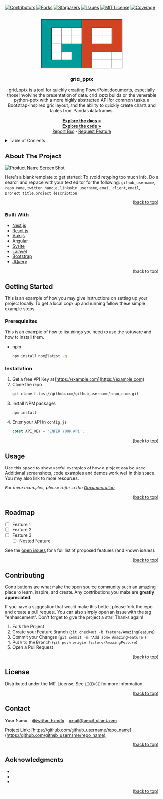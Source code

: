 <div id="top"></div>

<!-- PROJECT SHIELDS -->
[![Contributors][contributors-shield]][contributors-url]
[![Forks][forks-shield]][forks-url]
[![Stargazers][stars-shield]][stars-url]
[![Issues][issues-shield]][issues-url]
[![MIT License][license-shield]][license-url]
[![Coverage][coverage-shield]][coverage-url]



<!-- PROJECT LOGO -->
<br />
<div align="center">
  <a href="https://github.com/rogue26/grid_pptx">
    <img src="docs/source/_static/logo.png" alt="Logo" width="266" height="160">
  </a>

<h3 align="center">grid_pptx</h3>

  <p align="center">

grid_pptx is a tool for quickly creating PowerPoint documents, especially those involving 
the presentation of data. grid_pptx builds on the venerable python-pptx with a more highly 
abstracted API for common tasks, a Bootstrap-inspired grid layout, and the ability to 
quickly create charts and tables from Pandas dataframes.
    <br />
    <br />
    <a href="https://grid_pptx.readthedocs.io/en/latest"><strong>Explore the docs »</strong></a>
    <br />
    <a href="https://github.com/rogue26/grid_pptx"><strong>Explore the code »</strong></a>
    <br />
    <a href="https://github.com/rogue26/grid_pptx/issues">Report Bug</a>
    ·
    <a href="https://github.com/rogue26/grid_pptx/issues">Request Feature</a>
  </p>
</div>



<!-- TABLE OF CONTENTS -->
<details>
  <summary>Table of Contents</summary>
  <ol>
    <li>
      <a href="#about-the-project">About The Project</a>
      <ul>
        <li><a href="#built-with">Built With</a></li>
      </ul>
    </li>
    <li>
      <a href="#getting-started">Getting Started</a>
      <ul>
        <li><a href="#prerequisites">Prerequisites</a></li>
        <li><a href="#installation">Installation</a></li>
      </ul>
    </li>
    <li><a href="#usage">Usage</a></li>
    <li><a href="#roadmap">Roadmap</a></li>
    <li><a href="#contributing">Contributing</a></li>
    <li><a href="#license">License</a></li>
    <li><a href="#contact">Contact</a></li>
    <li><a href="#acknowledgments">Acknowledgments</a></li>
  </ol>
</details>



<!-- ABOUT THE PROJECT -->
## About The Project

[![Product Name Screen Shot][product-screenshot]](https://example.com)

Here's a blank template to get started: To avoid retyping too much info. Do a search and replace with your text editor for the following: `github_username`, `repo_name`, `twitter_handle`, `linkedin_username`, `email_client`, `email`, `project_title`, `project_description`

<p align="right">(<a href="#top">back to top</a>)</p>



### Built With

* [Next.js](https://nextjs.org/)
* [React.js](https://reactjs.org/)
* [Vue.js](https://vuejs.org/)
* [Angular](https://angular.io/)
* [Svelte](https://svelte.dev/)
* [Laravel](https://laravel.com)
* [Bootstrap](https://getbootstrap.com)
* [JQuery](https://jquery.com)

<p align="right">(<a href="#top">back to top</a>)</p>



<!-- GETTING STARTED -->
## Getting Started

This is an example of how you may give instructions on setting up your project locally.
To get a local copy up and running follow these simple example steps.

### Prerequisites

This is an example of how to list things you need to use the software and how to install them.
* npm
  ```sh
  npm install npm@latest -g
  ```

### Installation

1. Get a free API Key at [https://example.com](https://example.com)
2. Clone the repo
   ```sh
   git clone https://github.com/github_username/repo_name.git
   ```
3. Install NPM packages
   ```sh
   npm install
   ```
4. Enter your API in `config.js`
   ```js
   const API_KEY = 'ENTER YOUR API';
   ```

<p align="right">(<a href="#top">back to top</a>)</p>



<!-- USAGE EXAMPLES -->
## Usage

Use this space to show useful examples of how a project can be used. Additional screenshots, code examples and demos work well in this space. You may also link to more resources.

_For more examples, please refer to the [Documentation](https://example.com)_

<p align="right">(<a href="#top">back to top</a>)</p>



<!-- ROADMAP -->
## Roadmap

- [ ] Feature 1
- [ ] Feature 2
- [ ] Feature 3
    - [ ] Nested Feature

See the [open issues](https://github.com/github_username/repo_name/issues) for a full list of proposed features (and known issues).

<p align="right">(<a href="#top">back to top</a>)</p>



<!-- CONTRIBUTING -->
## Contributing

Contributions are what make the open source community such an amazing place to learn, inspire, and create. Any contributions you make are **greatly appreciated**.

If you have a suggestion that would make this better, please fork the repo and create a pull request. You can also simply open an issue with the tag "enhancement".
Don't forget to give the project a star! Thanks again!

1. Fork the Project
2. Create your Feature Branch (`git checkout -b feature/AmazingFeature`)
3. Commit your Changes (`git commit -m 'Add some AmazingFeature'`)
4. Push to the Branch (`git push origin feature/AmazingFeature`)
5. Open a Pull Request

<p align="right">(<a href="#top">back to top</a>)</p>



<!-- LICENSE -->
## License

Distributed under the MIT License. See `LICENSE` for more information.

<p align="right">(<a href="#top">back to top</a>)</p>



<!-- CONTACT -->
## Contact

Your Name - [@twitter_handle](https://twitter.com/twitter_handle) - email@email_client.com

Project Link: [https://github.com/github_username/repo_name](https://github.com/github_username/repo_name)

<p align="right">(<a href="#top">back to top</a>)</p>



<!-- ACKNOWLEDGMENTS -->
## Acknowledgments

* []()
* []()
* []()

<p align="right">(<a href="#top">back to top</a>)</p>



<!-- MARKDOWN LINKS & IMAGES -->
<!-- https://www.markdownguide.org/basic-syntax/#referencelicense-style-links -->
[contributors-shield]: https://img.shields.io/github/contributors/rogue26/grid_pptx.svg?style=for-the-badge
[contributors-url]: https://github.com/rogue26/grid_pptx/graphs/contributors
[forks-shield]: https://img.shields.io/github/forks/rogue26/grid_pptx.svg?style=for-the-badge
[forks-url]: https://github.com/rogue26/grid_pptx/network/members
[stars-shield]: https://img.shields.io/github/stars/rogue26/grid_pptx.svg?style=for-the-badge
[stars-url]: https://github.com/rogue26/grid_pptx/stargazers
[issues-shield]: https://img.shields.io/github/issues/rogue26/grid_pptx.svg?style=for-the-badge
[issues-url]: https://github.com/rogue26/grid_pptx/issues
[license-shield]: https://img.shields.io/github/license/rogue26/grid_pptx.svg?style=for-the-badge
[coverage-shield]: https://img.shields.io//coveralls/github/rogue26/grid_pptx.svg?style=for-the-badge
[coverage-url]: https://google.com

[license-url]: https://github.com/rogue26/grid_pptx/blob/master/LICENSE
[linkedin-shield]: https://img.shields.io/badge/-LinkedIn-black.svg?style=for-the-badge&logo=linkedin&colorB=555
[product-screenshot]: images/screenshot.png


